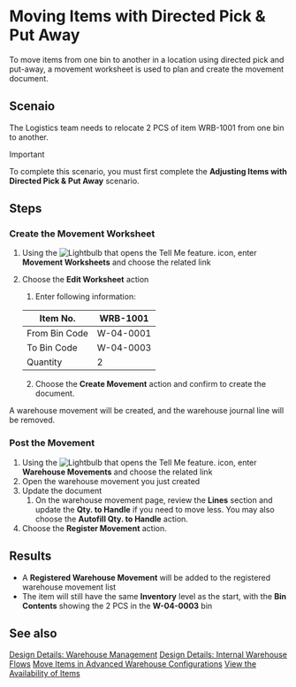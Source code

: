 # Moving Items with Directed Pick & Put Away
To move items from one bin to another in a location using directed pick and put-away, a movement worksheet is used to plan and create the movement document.

## Scenaio
The Logistics team needs to relocate 2 PCS of item WRB-1001 from one bin to another.

> [!IMPORTANT]
> To complete this scenario, you must first complete the **Adjusting Items with Directed Pick & Put Away** scenario.

## Steps

### Create the Movement Worksheet

1.  Using the ![Lightbulb that opens the Tell Me feature.](../../../media/ui-search/search_small.png "Tell me what you want to do") icon, enter **Movement Worksheets** and choose the related link
2.  Choose the **Edit Worksheet** action
    1.  Enter following information:
   
    | Item No. | WRB-1001 |
    |--|--|
    | From Bin Code | W-04-0001 |
    | To Bin Code | W-04-0003 |
    | Quantity | 2 |
    2.  Choose the **Create Movement** action and confirm to create the document.
    
A warehouse movement will be created, and the warehouse journal line will be removed.

### Post the Movement
1.  Using the ![Lightbulb that opens the Tell Me feature.](../../../media/ui-search/search_small.png "Tell me what you want to do") icon, enter **Warehouse Movements** and choose the related link
2.  Open the warehouse movement you just created
3.  Update the document
	1.  On the warehouse movement page, review the **Lines** section and update the **Qty. to Handle** if you need to move less. You may also choose the **Autofill Qty. to Handle** action.
4.  Choose the **Register Movement** action.

## Results
- A **Registered Warehouse Movement** will be added to the registered warehouse movement list
- The item will still have the same **Inventory** level as the start, with the **Bin Contents** showing the 2 PCS in the **W-04-0003** bin

## See also
[Design Details: Warehouse Management](../../../design-details-warehouse-management.md)
[Design Details: Internal Warehouse Flows](../../../design-details-internal-warehouse-flows.md)
[Move Items in Advanced Warehouse Configurations](../../../warehouse-how-to-move-items-in-advanced-warehousing.md)
[View the Availability of Items](../../../inventory-how-availability-overview.md)